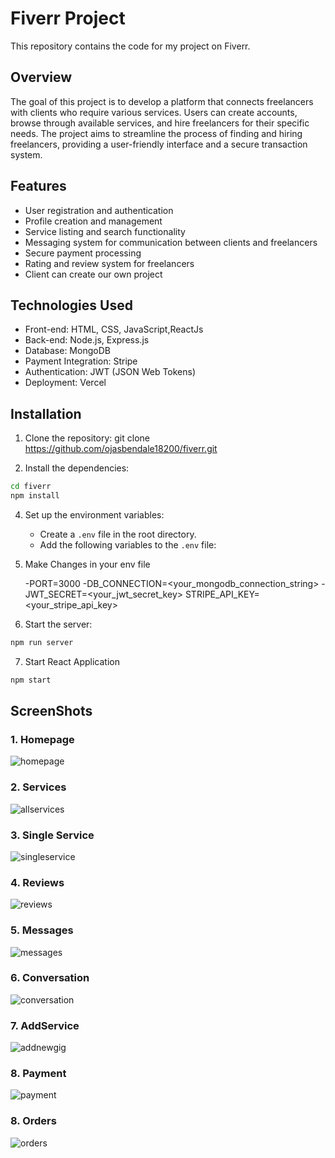 # Fiverr Project

This repository contains the code for my project on Fiverr.

## Overview

The goal of this project is to develop a platform that connects freelancers with clients who require various services. Users can create accounts, browse through available services, and hire freelancers for their specific needs. The project aims to streamline the process of finding and hiring freelancers, providing a user-friendly interface and a secure transaction system.

## Features

- User registration and authentication
- Profile creation and management
- Service listing and search functionality
- Messaging system for communication between clients and freelancers
- Secure payment processing
- Rating and review system for freelancers
- Client can create our own project

## Technologies Used

- Front-end: HTML, CSS, JavaScript,ReactJs
- Back-end: Node.js, Express.js
- Database: MongoDB
- Payment Integration: Stripe
- Authentication: JWT (JSON Web Tokens)
- Deployment: Vercel

## Installation

1. Clone the repository:
git clone https://github.com/ojasbendale18200/fiverr.git

2. Install the dependencies:
```bash
cd fiverr
npm install
````

4. Set up the environment variables:
   - Create a `.env` file in the root directory.
   - Add the following variables to the `.env` file:

5. Make Changes in your env file

    -PORT=3000
    -DB_CONNECTION=<your_mongodb_connection_string>
    -JWT_SECRET=<your_jwt_secret_key>
     STRIPE_API_KEY=<your_stripe_api_key>

5. Start the server:
```bash
npm run server
```


7. Start React Application
```bash
npm start
```

## ScreenShots


### 1. Homepage
![homepage](https://github.com/ojasbendale18200/fiverr/assets/78263538/817c7f2c-a2fc-439a-a780-dace509b69b4)

### 2. Services
![allservices](https://github.com/ojasbendale18200/fiverr/assets/78263538/b26fb2e4-2ca2-47a5-916e-88ce70d6504d)

### 3. Single Service
![singleservice](https://github.com/ojasbendale18200/fiverr/assets/78263538/bf425e05-833d-47c0-b78b-4ed5e4112f31)

### 4. Reviews
![reviews](https://github.com/ojasbendale18200/fiverr/assets/78263538/20025f84-773d-4740-bf74-658b693a5bee)

### 5. Messages
![messages](https://github.com/ojasbendale18200/fiverr/assets/78263538/85e44794-1a76-4ed8-a495-9eaa29ce5391)

### 6. Conversation
![conversation](https://github.com/ojasbendale18200/fiverr/assets/78263538/d6cd0694-c8f8-4e4a-b13a-e22eadf5feab)

### 7. AddService
![addnewgig](https://github.com/ojasbendale18200/fiverr/assets/78263538/fc23de4c-8adc-4c51-8752-4228fbdc3b7f)

### 8. Payment
![payment](https://github.com/ojasbendale18200/fiverr/assets/78263538/b0922ffd-e1cf-4bda-ae11-78369861e908)

### 8. Orders
![orders](https://github.com/ojasbendale18200/fiverr/assets/78263538/efc358bd-f0cf-4b9f-a20e-0ecf2a10c340)








